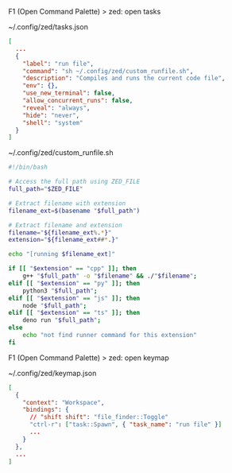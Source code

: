 F1 (Open Command Palette) > zed: open tasks

~/.config/zed/tasks.json
```json
[
  ...
  {
    "label": "run file",
    "command": "sh ~/.config/zed/custom_runfile.sh",
    "description": "Compiles and runs the current code file",
    "env": {},
    "use_new_terminal": false,
    "allow_concurrent_runs": false,
    "reveal": "always",
    "hide": "never",
    "shell": "system"
  }
]
```

~/.config/zed/custom_runfile.sh
```bash
#!/bin/bash

# Access the full path using ZED_FILE
full_path="$ZED_FILE"

# Extract filename with extension
filename_ext=$(basename "$full_path")

# Extract filename and extension
filename="${filename_ext%.*}"
extension="${filename_ext##*.}"

echo "[running $filename_ext]"

if [[ "$extension" == "cpp" ]]; then
    g++ "$full_path" -o "$filename" && ./"$filename";
elif [[ "$extension" == "py" ]]; then
    python3 "$full_path";
elif [[ "$extension" == "js" ]]; then
    node "$full_path";
elif [[ "$extension" == "ts" ]]; then
    deno run "$full_path";
else
    echo "not find runner command for this extension"
fi
```

F1 (Open Command Palette) > zed: open keymap

~/.config/zed/keymap.json
```json
[
  {
    "context": "Workspace",
    "bindings": {
      // "shift shift": "file_finder::Toggle"
      "ctrl-r": ["task::Spawn", { "task_name": "run file" }]
      ...
    }
  },
  ...
]
```
